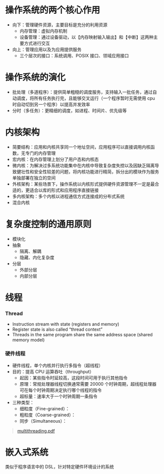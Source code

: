 # 操作系统的两个核心作用

- 向下：管理硬件资源，主要目标是充分的利用资源
  - 内存管理：虚拟内存机制
  - 设备管理：通过设备驱动，以【内存映射输入输出】和【中断】这两种主要方式进行交互
- 向上：管理应用以及为应用提供服务
  - 三个层次的接口：系统调用、POSIX 接口、领域应用接口


# 操作系统的演化

- 批处理（多道程序）：提供简单粗糙的调度服务，支持输入一批任务，通过自动调度，将所有任务执行完，且能够交叉运行（一个程序暂时无需使用 cpu 时自动切到另一个程序）以提高并发效率
- 分时（多任务）：更精细的调度，如进程、时间片、优先级等


# 内核架构

- 简要结构：应用和内核共享同一个地址空间，应用程序可以直接调用内核函数，无专门的内存管理
- 宏内核：在内存管理上划分了用户态和内核态
- 微内核：为解决过多系统功能集中在内核中导致复杂度失控以及因缺乏隔离导致健壮性和安全性较差的问题，将内核功能进行精简，拆分出的模块作为服务单独部署在独立的空间
- 外核架构：某些场景下，操作系统以内核形式提供硬件资源管理不一定是最合适的，更适合以库的形式和应用程序直接链接
- 多内核架构：多个内核以进程通信方式连接成的分布式系统
- 混合内核


# 复杂度控制的通用原则

- 模块化
- 抽象
  - 隔离、解耦
  - 隐藏、内化复杂度
- 分层
  - 外部分层
  - 内部分层

# 线程

### Thread

- Instruction stream with state (registers and memory)
- Register state is also called “thread context”
- Threads in the same program share the same address space (shared memory model)

### 硬件线程

- 硬件线程，单个内核并行执行多指令（超线程）
- 目的：提高 CPU 运算吞吐（throughput）
  - 起因：某些指令时延较高，这段时间可用于执行其他指令
  - 原理：常规处理器线程切换通常需要 20000 个时钟周期，超线程处理器可在每个时钟周期决定执行哪个线程的指令
  - 超标量：速率大于一个时钟周期一条指令
- 三种类型：
  - 细粒度（Fine-grained）：
  - 粗粒度（Coarse-grained）：
  - 同步（Simultaneous）：

> [multithreading.pdf](https://course.ece.cmu.edu/~ece740/f13/lib/exe/fetch.php?media=seth-740-fall13-module6.1-multithreading.pdf)

# 嵌入式系统

类似于程序语言中的 DSL，针对特定硬件环境设计的系统